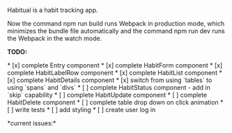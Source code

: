 <p>Habitual is a habit tracking app.</p>

<p>Now the command npm run build runs Webpack in production mode, which minimizes the bundle file automatically and
the command npm run dev runs the Webpack in the watch mode.</p>


**TODO:**
<p>
* [x] complete Entry component
* [x] complete HabitForm component
* [x] complete HabitLabelRow component
* [x] complete HabitList component
* [x] complete HabitDetails component
* [x] switch from using `tables` to using `spans` and `divs`
* [ ] complete HabitStatus component - add in `skip` capability
* [ ] complete HabitUpdate component
* [ ] complete HabitDelete component
* [ ] complete table drop down on click animation
* [ ] write tests
* [ ] add styling
* [ ] create user log in
</p>

<p>
*current issues:*
</p>
